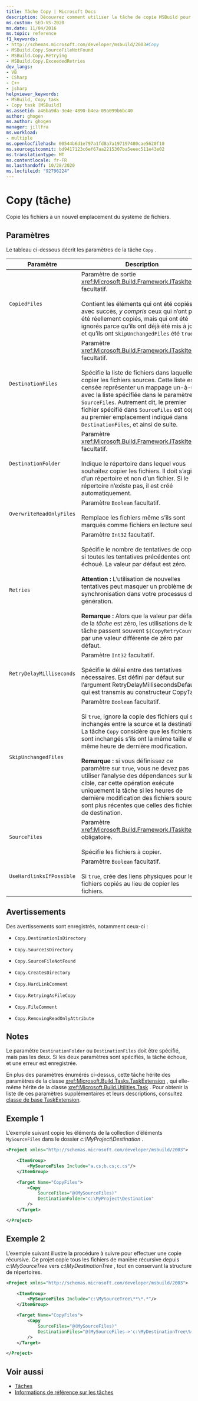 ```yaml
---
title: Tâche Copy | Microsoft Docs
description: Découvrez comment utiliser la tâche de copie MSBuild pour copier des fichiers vers un nouvel emplacement de fichier ou de dossier dans le système de fichiers.
ms.custom: SEO-VS-2020
ms.date: 11/04/2016
ms.topic: reference
f1_keywords:
- http://schemas.microsoft.com/developer/msbuild/2003#Copy
- MSBuild.Copy.SourceFileNotFound
- MSBuild.Copy.Retrying
- MSBuild.Copy.ExceededRetries
dev_langs:
- VB
- CSharp
- C++
- jsharp
helpviewer_keywords:
- MSBuild, Copy task
- Copy task [MSBuild]
ms.assetid: a46ba9da-3e4e-4890-b4ea-09a099b6bc40
author: ghogen
ms.author: ghogen
manager: jillfra
ms.workload:
- multiple
ms.openlocfilehash: 00544b6d1e797a1fd8a7a197197480cae5620f10
ms.sourcegitcommit: bd9417123c6ef67aa2215307ba5eeec511e43e02
ms.translationtype: MT
ms.contentlocale: fr-FR
ms.lasthandoff: 10/28/2020
ms.locfileid: "92796224"
---
```

# <a name="copy-task"></a>Copy (tâche)

Copie les fichiers à un nouvel emplacement du système de fichiers.

## <a name="parameters"></a>Paramètres

Le tableau ci-dessous décrit les paramètres de la tâche `Copy` .

|Paramètre|Description|
|---------------|-----------------|
|`CopiedFiles`|Paramètre de sortie <xref:Microsoft.Build.Framework.ITaskItem>`[]` facultatif.<br /><br /> Contient les éléments qui ont été copiés avec succès, *y compris* ceux qui n’ont pas été réellement copiés, mais qui ont été ignorés parce qu’ils ont déjà été mis à jour et qu’ils ont `SkipUnchangedFiles` été `true` .|
|`DestinationFiles`|Paramètre <xref:Microsoft.Build.Framework.ITaskItem>`[]` facultatif.<br /><br /> Spécifie la liste de fichiers dans laquelle copier les fichiers sources. Cette liste est censée représenter un mappage un-à-un avec la liste spécifiée dans le paramètre `SourceFiles`. Autrement dit, le premier fichier spécifié dans `SourceFiles` est copié au premier emplacement indiqué dans `DestinationFiles`, et ainsi de suite.|
|`DestinationFolder`|Paramètre <xref:Microsoft.Build.Framework.ITaskItem> facultatif.<br /><br /> Indique le répertoire dans lequel vous souhaitez copier les fichiers. Il doit s’agir d’un répertoire et non d’un fichier. Si le répertoire n’existe pas, il est créé automatiquement.|
|`OverwriteReadOnlyFiles`|Paramètre `Boolean` facultatif.<br /><br /> Remplace les fichiers même s’ils sont marqués comme fichiers en lecture seule.|
|`Retries`|Paramètre `Int32` facultatif.<br /><br /> Spécifie le nombre de tentatives de copie, si toutes les tentatives précédentes ont échoué. La valeur par défaut est zéro.<br /><br /> **Attention :** L’utilisation de nouvelles tentatives peut masquer un problème de synchronisation dans votre processus de génération.<br /><br /> **Remarque :** Alors que la valeur par défaut de la *tâche* est zéro, les utilisations de la tâche passent souvent `$(CopyRetryCount)` par une valeur différente de zéro par défaut.|
|`RetryDelayMilliseconds`|Paramètre `Int32` facultatif.<br /><br /> Spécifie le délai entre des tentatives nécessaires. Est défini par défaut sur l’argument RetryDelayMillisecondsDefault, qui est transmis au constructeur CopyTask.|
|`SkipUnchangedFiles`|Paramètre `Boolean` facultatif.<br /><br /> Si `true`, ignore la copie des fichiers qui sont inchangés entre la source et la destination. La tâche `Copy` considère que les fichiers sont inchangés s’ils ont la même taille et la même heure de dernière modification. <br /><br /> **Remarque :** si vous définissez ce paramètre sur `true`, vous ne devez pas utiliser l’analyse des dépendances sur la cible, car cette opération exécute uniquement la tâche si les heures de dernière modification des fichiers sources sont plus récentes que celles des fichiers de destination.|
|`SourceFiles`|Paramètre <xref:Microsoft.Build.Framework.ITaskItem>`[]` obligatoire.<br /><br /> Spécifie les fichiers à copier.|
|`UseHardlinksIfPossible`|Paramètre `Boolean` facultatif.<br /><br /> Si `true`, crée des liens physiques pour les fichiers copiés au lieu de copier les fichiers.|

## <a name="warnings"></a>Avertissements

Des avertissements sont enregistrés, notamment ceux-ci :

- `Copy.DestinationIsDirectory`

- `Copy.SourceIsDirectory`

- `Copy.SourceFileNotFound`

- `Copy.CreatesDirectory`

- `Copy.HardLinkComment`

- `Copy.RetryingAsFileCopy`

- `Copy.FileComment`

- `Copy.RemovingReadOnlyAttribute`

## <a name="remarks"></a>Notes

Le paramètre `DestinationFolder` ou `DestinationFiles` doit être spécifié, mais pas les deux. Si les deux paramètres sont spécifiés, la tâche échoue, et une erreur est enregistrée.

En plus des paramètres énumérés ci-dessus, cette tâche hérite des paramètres de la classe <xref:Microsoft.Build.Tasks.TaskExtension> , qui elle-même hérite de la classe <xref:Microsoft.Build.Utilities.Task> . Pour obtenir la liste de ces paramètres supplémentaires et leurs descriptions, consultez [classe de base TaskExtension](../msbuild/taskextension-base-class.md).

## <a name="example-1"></a>Exemple 1

L’exemple suivant copie les éléments de la collection d’éléments `MySourceFiles` dans le dossier *c:\MyProject\Destination* .

```xml
<Project xmlns="http://schemas.microsoft.com/developer/msbuild/2003">

    <ItemGroup>
        <MySourceFiles Include="a.cs;b.cs;c.cs"/>
    </ItemGroup>

    <Target Name="CopyFiles">
        <Copy
            SourceFiles="@(MySourceFiles)"
            DestinationFolder="c:\MyProject\Destination"
        />
    </Target>

</Project>
```

## <a name="example-2"></a>Exemple 2

L’exemple suivant illustre la procédure à suivre pour effectuer une copie récursive. Ce projet copie tous les fichiers de manière récursive depuis *c:\MySourceTree* vers *c:\MyDestinationTree* , tout en conservant la structure de répertoires.

```xml
<Project xmlns="http://schemas.microsoft.com/developer/msbuild/2003">

    <ItemGroup>
        <MySourceFiles Include="c:\MySourceTree\**\*.*"/>
    </ItemGroup>

    <Target Name="CopyFiles">
        <Copy
            SourceFiles="@(MySourceFiles)"
            DestinationFiles="@(MySourceFiles->'c:\MyDestinationTree\%(RecursiveDir)%(Filename)%(Extension)')"
        />
    </Target>

</Project>
```

## <a name="see-also"></a>Voir aussi

- [Tâches](../msbuild/msbuild-tasks.md)
- [Informations de référence sur les tâches](../msbuild/msbuild-task-reference.md)
